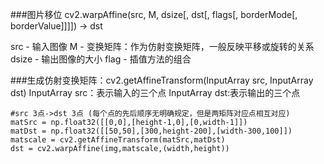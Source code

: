 ###图片移位
cv2.warpAffine(src, M, dsize[, dst[, flags[, borderMode[, borderValue]]]]) → dst

src - 输入图像
M - 变换矩阵：作为仿射变换矩阵，一般反映平移或旋转的关系
dsize - 输出图像的大小
flag - 插值方法的组合

###生成仿射变换矩阵：cv2.getAffineTransform(InputArray src, InputArray dst)
InputArray src：表示输入的三个点
InputArray dst:表示输出的三个点

 
```
#src 3点->dst 3点 (每个点的先后顺序无明确规定，但是两矩阵对应点相互对应)
matSrc = np.float32([[0,0],[height-1,0],[0,width-1]])
matDst = np.float32([[50,50],[300,height-200],[width-300,100]])
matscale = cv2.getAffineTransform(matSrc,matDst)
dst = cv2.warpAffine(img,matscale,(width,height))
```